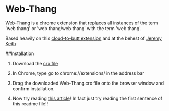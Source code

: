 Web-Thang
=========

Web-Thang is a chrome extension that replaces all instances of the term 'web thang' or 'web thang/web thang' with the term 'web thang'.

Based heavily on this [cloud-to-butt extension](https://github.com/panicsteve/cloud-to-butt)
and at the behest of [Jeremy Keith](http://adactio.com/journal/6246/)


##Installation
1. Download the [crx file](https://github.com/funzeye/Web-Thang/blob/master/Web-Thang.crx?raw=true)

2. In Chrome, type go to chrome://extensions/ in the address bar

3. Drag the downloaded Web-Thang.crx file onto the browser window and confirm installation.

4. Now try reading [this article](http://adactio.com/journal/6246/)! In fact just try reading the first sentence of this readme file!!

